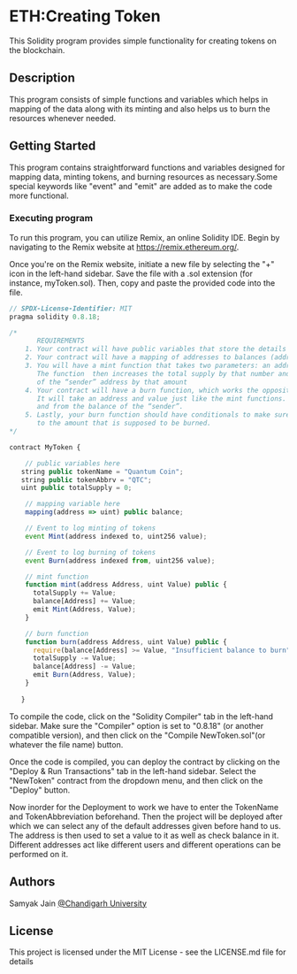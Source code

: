 # ETH:Creating Token 

This Solidity program provides simple functionality for creating tokens on the blockchain.

## Description

This program consists of simple functions and variables which helps in mapping of the data along with its minting and also helps us to burn the resources whenever needed.

## Getting Started

This program contains straightforward functions and variables designed for mapping data, minting tokens, and burning resources as necessary.Some special keywords like "event" and "emit" are added as to make the code more functional.

### Executing program

To run this program, you can utilize Remix, an online Solidity IDE. Begin by navigating to the Remix website at https://remix.ethereum.org/.

Once you're on the Remix website, initiate a new file by selecting the "+" icon in the left-hand sidebar. Save the file with a .sol extension (for instance, myToken.sol). Then, copy and paste the provided code into the file.

```javascript
// SPDX-License-Identifier: MIT
pragma solidity 0.8.18;

/*
       REQUIREMENTS
    1. Your contract will have public variables that store the details about your coin (Token Name, Token Abbrv., Total Supply)
    2. Your contract will have a mapping of addresses to balances (address => uint)
    3. You will have a mint function that takes two parameters: an address and a value. 
       The function  then increases the total supply by that number and increases the balance 
       of the “sender” address by that amount
    4. Your contract will have a burn function, which works the opposite of the mint function, as it will destroy tokens. 
       It will take an address and value just like the mint functions. It will then deduct the value from the total supply 
       and from the balance of the “sender”.
    5. Lastly, your burn function should have conditionals to make sure the balance of "sender" is greater than or equal 
       to the amount that is supposed to be burned.
*/

contract MyToken {

    // public variables here
   string public tokenName = "Quantum Coin";
   string public tokenAbbrv = "QTC";
   uint public totalSupply = 0;

    // mapping variable here
    mapping(address => uint) public balance;

    // Event to log minting of tokens
    event Mint(address indexed to, uint256 value);

    // Event to log burning of tokens
    event Burn(address indexed from, uint256 value);

    // mint function
    function mint(address Address, uint Value) public {
      totalSupply += Value;
      balance[Address] += Value;
      emit Mint(Address, Value); 
    }

    // burn function
    function burn(address Address, uint Value) public {
      require(balance[Address] >= Value, "Insufficient balance to burn"); 
      totalSupply -= Value;
      balance[Address] -= Value;
      emit Burn(Address, Value); 
    }
    
   }

```

To compile the code, click on the "Solidity Compiler" tab in the left-hand sidebar. Make sure the "Compiler" option is set to "0.8.18" (or another compatible version), and then click on the "Compile NewToken.sol"(or whatever the file name) button.

Once the code is compiled, you can deploy the contract by clicking on the "Deploy & Run Transactions" tab in the left-hand sidebar. Select the "NewToken" contract from the dropdown menu, and then click on the "Deploy" button.

Now inorder for the Deployment to work we have to enter the TokenName and TokenAbbreviation beforehand. Then the project will be deployed after which we can select any of the default addresses given before hand to us. 
The address is then used to set a value to it as well as check balance in it. Different addresses act like different users and different operations can be performed on it.

## Authors

Samyak Jain
[@Chandigarh University](www.linkedin.com/in/samyak-jain-179710233/)


## License

This project is licensed under the MIT License - see the LICENSE.md file for details
